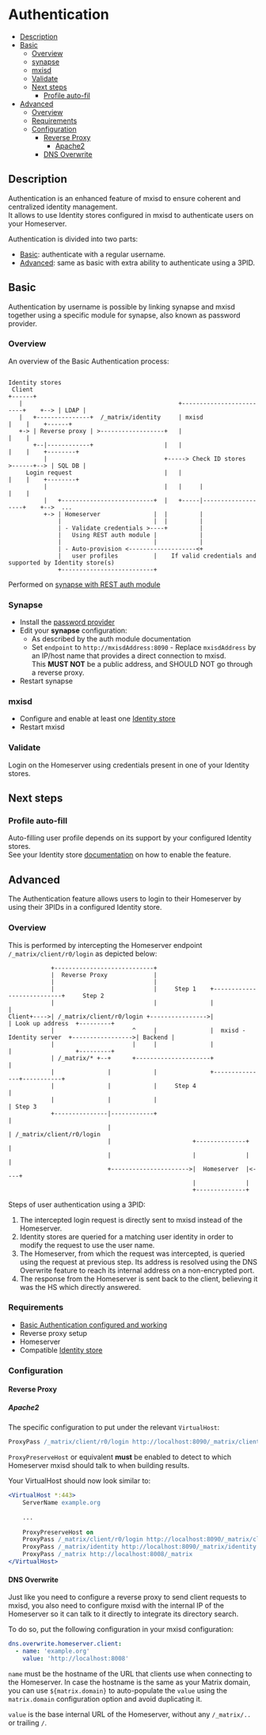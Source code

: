 # Authentication
- [Description](#description)
- [Basic](#basic)
  - [Overview](#overview)
  - [synapse](#synapse)
  - [mxisd](#mxisd)
  - [Validate](#validate)
  - [Next steps](#next-steps)
    - [Profile auto-fil](#profile-auto-fill)
- [Advanced](#advanced)
  - [Overview](#overview)
  - [Requirements](#requirements)
  - [Configuration](#configuration)
    - [Reverse Proxy](#reverse-proxy)
      - [Apache2](#apache2)
    - [DNS Overwrite](#dns-overwrite)

## Description
Authentication is an enhanced feature of mxisd to ensure coherent and centralized identity management.  
It allows to use Identity stores configured in mxisd to authenticate users on your Homeserver.

Authentication is divided into two parts:
- [Basic](#basic): authenticate with a regular username.
- [Advanced](#advanced): same as basic with extra ability to authenticate using a 3PID.

## Basic
Authentication by username is possible by linking synapse and mxisd together using a specific module for synapse, also
known as password provider.

### Overview
An overview of the Basic Authentication process:
```
                                                                                    Identity stores
 Client                                                                             +------+
   |                                            +-------------------------+    +--> | LDAP |
   |   +---------------+  /_matrix/identity     | mxisd                   |    |    +------+
   +-> | Reverse proxy | >------------------+   |                         |    |
       +--|------------+                    |   |                         |    |    +--------+
          |                                 +-----> Check ID stores     >------+--> | SQL DB |
     Login request                          |   |                         |    |    +--------+
          |                                 |   |     |                   |    |
          |   +--------------------------+  |   +-----|-------------------+    +-->  ...
          +-> | Homeserver               |  |         |
              |                          |  |         |
              | - Validate credentials >----+         |
              |   Using REST auth module |            |
              |                          |            |
              | - Auto-provision <-------------------<+
              |   user profiles          |    If valid credentials and supported by Identity store(s)
              +--------------------------+
```
Performed on [synapse with REST auth module](https://github.com/kamax-io/matrix-synapse-rest-auth/blob/master/README.md)

### Synapse
- Install the [password provider](https://github.com/kamax-io/matrix-synapse-rest-auth)
- Edit your **synapse** configuration:
  - As described by the auth module documentation
  - Set `endpoint` to `http://mxisdAddress:8090` - Replace `mxisdAddress` by an IP/host name that provides a direct
  connection to mxisd.  
  This **MUST NOT** be a public address, and SHOULD NOT go through a reverse proxy.
- Restart synapse

### mxisd
- Configure and enable at least one [Identity store](../stores/README.md)
- Restart mxisd

### Validate
Login on the Homeserver using credentials present in one of your Identity stores.

## Next steps
### Profile auto-fill
Auto-filling user profile depends on its support by your configured Identity stores.  
See your Identity store [documentation](../stores/) on how to enable the feature.


## Advanced
The Authentication feature allows users to login to their Homeserver by using their 3PIDs in a configured Identity store.

### Overview
This is performed by intercepting the Homeserver endpoint `/_matrix/client/r0/login` as depicted below:
```
            +----------------------------+
            |  Reverse Proxy             |
            |                            |
            |                            |     Step 1    +---------------------------+     Step 2
            |                            |               |                           |
Client+---->| /_matrix/client/r0/login +---------------->|                           | Look up address  +---------+
            |                      ^     |               |  mxisd - Identity server  +----------------->| Backend |
            |                      |     |               |                           |                  +---------+
            | /_matrix/* +--+      +---------------------+                           |
            |               |            |               +---------------+-----------+
            |               |            |     Step 4                    |
            |               |            |                               | Step 3
            +---------------|------------+                               |
                            |                                            | /_matrix/client/r0/login
                            |                       +--------------+     |
                            |                       |              |     |
                            +---------------------->|  Homeserver  |<----+
                                                    |              |
                                                    +--------------+

```

Steps of user authentication using a 3PID:
1. The intercepted login request is directly sent to mxisd instead of the Homeserver.
2. Identity stores are queried for a matching user identity in order to modify the request to use the user name.
3. The Homeserver, from which the request was intercepted, is queried using the request at previous step.
   Its address is resolved using the DNS Overwrite feature to reach its internal address on a non-encrypted port.
4. The response from the Homeserver is sent back to the client, believing it was the HS which directly answered.

### Requirements
- [Basic Authentication configured and working](#basic)
- Reverse proxy setup
- Homeserver
- Compatible [Identity store](../stores/README.md)

### Configuration
#### Reverse Proxy
##### Apache2
The specific configuration to put under the relevant `VirtualHost`:
```apache
ProxyPass /_matrix/client/r0/login http://localhost:8090/_matrix/client/r0/login
```
`ProxyPreserveHost` or equivalent **must** be enabled to detect to which Homeserver mxisd should talk to when building results.

Your VirtualHost should now look similar to:
```apache
<VirtualHost *:443>
    ServerName example.org
    
    ...
    
    ProxyPreserveHost on
    ProxyPass /_matrix/client/r0/login http://localhost:8090/_matrix/client/r0/login
    ProxyPass /_matrix/identity http://localhost:8090/_matrix/identity
    ProxyPass /_matrix http://localhost:8008/_matrix
</VirtualHost>
```

#### DNS Overwrite
Just like you need to configure a reverse proxy to send client requests to mxisd, you also need to configure mxisd with
the internal IP of the Homeserver so it can talk to it directly to integrate its directory search.

To do so, put the following configuration in your mxisd configuration:
```yaml
dns.overwrite.homeserver.client:
  - name: 'example.org'
    value: 'http://localhost:8008'
```
`name` must be the hostname of the URL that clients use when connecting to the Homeserver.
In case the hostname is the same as your Matrix domain, you can use `${matrix.domain}` to auto-populate the `value`
using the `matrix.domain` configuration option and avoid duplicating it.

`value` is the base internal URL of the Homeserver, without any `/_matrix/..` or trailing `/`.
